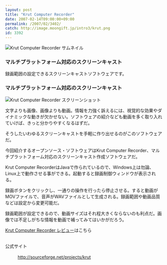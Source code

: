 ```yaml
---
layout: post
title: "Krut Computer Recorder"
date: 2007-02-14T09:00:00+09:00
permalink: /2007/02/3402/
catch: http://image.moongift.jp/intro3/krut.png
id: 3392
---
```

 ![Krut Computer Recorder サムネイル](http://image.moongift.jp/intro3/krut.t.png "Krut Computer Recorder サムネイル")
  

### マルチプラットフォーム対応のスクリーンキャスト
  
録画範囲の設定できるスクリーンキャストソフトウェアです。  
<!--more-->  

### マルチプラットフォーム対応のスクリーンキャスト
  

![Krut Computer Recorder スクリーンショット](http://image.moongift.jp/intro3/krut.png "Krut Computer Recorder スクリーンショット")

  

文字よりも画像、画像よりも動画。情報を力強く訴えるには、視覚的な効果やダイナミックな動きが欠かせない。ソフトウェアの紹介なども動画を多く取り入れていけば、きっと分かりやすくなるはずだ。

  

そうしたいわゆるスクリーンキャストを手軽に作り出せるのがこのソフトウェアだ。

  

今回紹介するオープンソース・ソフトウェアはKrut Computer Recorder、マルチプラットフォーム対応のスクリーンキャスト作成ソフトウェアだ。

  

Krut Computer RecorderはJavaで作られているので、Windows上は勿論、Linux上で動作させる事ができる。起動すると録画制御ウィンドウが表示される。

  

録画ボタンをクリックし、一通りの操作を行ったら停止させる。すると動画がMOVファイルで、音声がWAVファイルとして生成される。録画範囲や動画品質などは設定から変更可能だ。

  

録画範囲が設定できるので、動画サイズはそれ程大きくならないのも利点だ。画像では不足しがちな情報を動画で補ってみてはいかがだろう。

  

[Krut Computer Recorder レビュー](http://oss.moongift.jp/review/i-3408.html)はこちら

  
<dl>
<br><dt>公式サイト</dt>
<br><dd><a href="http://sourceforge.net/projects/krut" target="_blank">http://sourceforge.net/projects/krut</a></dd>
<br>
</dl>